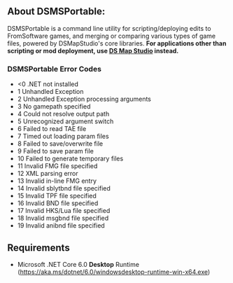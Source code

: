 ## About DSMSPortable:
DSMSPortable is a command line utility for scripting/deploying edits to FromSoftware games, and merging or comparing various types of game files, powered by DSMapStudio's core libraries. **For applications other than scripting or mod deployment, use [DS Map Studio](https://github.com/soulsmods/DSMapStudio#readme) instead.**

### DSMSPortable Error Codes
* <0 .NET not installed
* 1 Unhandled Exception
* 2 Unhandled Exception processing arguments
* 3 No gamepath specified
* 4 Could not resolve output path
* 5 Unrecognized argument switch
* 6 Failed to read TAE file
* 7 Timed out loading param files
* 8 Failed to save/overwrite file
* 9 Failed to save param file
* 10 Failed to generate temporary files
* 11 Invalid FMG file specified
* 12 XML parsing error
* 13 Invalid in-line FMG entry
* 14 Invalid sblytbnd file specified
* 15 Invalid TPF file specified
* 16 Invalid BND file specified
* 17 Invalid HKS/Lua file specified
* 18 Invalid msgbnd file specified
* 19 Invalid anibnd file specified

## Requirements
* Microsoft .NET Core 6.0 **Desktop** Runtime (https://aka.ms/dotnet/6.0/windowsdesktop-runtime-win-x64.exe)
